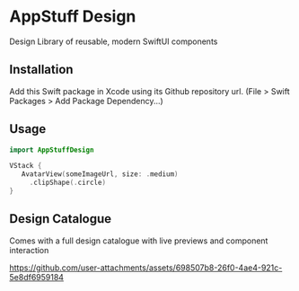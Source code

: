 # AppStuff Design

Design Library of reusable, modern SwiftUI components

## Installation
Add this Swift package in Xcode using its Github repository url. (File > Swift Packages > Add Package Dependency...)

## Usage 

```swift
import AppStuffDesign

VStack {
   AvatarView(someImageUrl, size: .medium)
     .clipShape(.circle)
}
```

## Design Catalogue

Comes with a full design catalogue with live previews and component interaction


https://github.com/user-attachments/assets/698507b8-26f0-4ae4-921c-5e8df6959184

